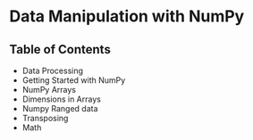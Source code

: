 # Data Manipulation with NumPy
## Table of Contents
* Data Processing
* Getting Started with NumPy
* NumPy Arrays
* Dimensions in Arrays
* Numpy Ranged data
* Transposing
* Math